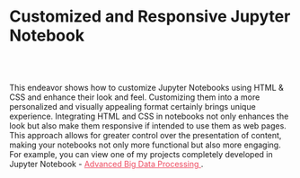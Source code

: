 # Customized and Responsive Jupyter Notebook
<br><br>

This endeavor shows how to customize Jupyter Notebooks using HTML & CSS and enhance their look and feel.
Customizing them into a more personalized and visually appealing format certainly brings unique experience. 
Integrating HTML and CSS in notebooks not only enhances the look but also make them responsive if intended to 
use them as web pages. This approach allows for greater control over the presentation of content, making your notebooks 
not only more functional but also more engaging. For example, you can view one of my projects completely developed in 
Jupyter Notebook - 
<a style="color:#EE4A60;" href="https://sites.google.com/view/gautamsatyndra/projects/big-data-preprocessing-using-pyspark-databricks-and-aws" target="_blank">
    Advanced Big Data Processing
</a>. 
